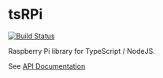 # tsRPi

[![Build Status](https://travis-ci.com/cyrusbuilt/tsRPi.svg?branch=master)](https://travis-ci.com/cyrusbuilt/tsRPi)

Raspberry Pi library for TypeScript / NodeJS.

See [API Documentation](https://cyrusbuilt.github.io/tsRPi/doc/index.html)
